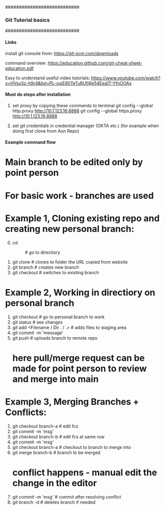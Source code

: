 ###########################
### Git Tutorial basics ###
###########################

#### Links ####
install git console from:
https://git-scm.com/downloads

command overview:
https://education.github.com/git-cheat-sheet-education.pdf

Easy to understand useful video tutorials:
https://www.youtube.com/watch?v=HVsySz-h9r4&list=PL-osiE80TeTuRUfjRe54Eea17-YfnOOAx


#### Must do steps after installation ####
1) set proxy by copying these commands to terminal
	git config --global http.proxy http://10.1.123.16:8888
	git config --global https.proxy http://10.1.123.16:8888

2) set git credentials in credential manager (OKTA etc.) (for example when doing first clone from Aon Repo)


#### Example command flow ####

# Main branch to be edited only by point person
# For basic work - branches are used

# Example 1, Cloning existing repo and creating new personal branch:
0) cd <dir URL>	# go to directiory
1) git clone <URL>	# clones to folder the URL copied from website
2) git branch <BranchName>	# creates new branch
3) git checkout <BranchName>	# switches to existing branch


# Example 2, Working in directiory on personal branch
1) git checkout <BranchName> # go to personal branch to work
2) git status	# see changes
3) git add <Filename / Dir . / .> # adds files to staging area
4) git commit -m 'message'
5) git push # uploads branch to remote repo
	# here pull/merge request can be made for point person to review and merge into main


# Example 3, Merging Branches + Conflicts:
1) git checkout branch-a	# edit fcs
2) git commit -m 'msg'
3) git checkout branch-b 	# edit fcs at same row
4) git commit -m 'msg'
5) git checkout branch-a	# checkout to branch to merge into
6) git merge branch-b		# branch to be merged
   # conflict happens - manual edit the change in the editor
7) git commit -m 'msg'	# commit after resolving conflict
8) git branch -d <BranchName>	# deletes branch if needed

